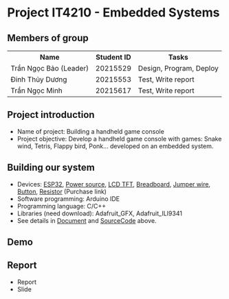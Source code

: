 # Project IT4210 - Embedded Systems 

## Members of group
<table>
  <tr>
    <th>Name</th>
    <th>Student ID</th>
    <th>Tasks</th>
  </tr>
<tr>
  <td>Trần Ngọc Bảo (Leader)</td>
  <td>20215529</td>
  <td>Design, Program, Deploy</td>
</tr>
<tr>
  <td>Đinh Thủy Dương</td>
  <td>20215553</td>
  <td>Test, Write report</td>
</tr>
<tr>
  <td>Trần Ngọc Minh</td>
  <td>20215617</td>
  <td>Test, Write report</td>
</tr>
</table>

## Project introduction
<ul>
  <li>Name of project: Building a handheld game console</li>
  <li>Project objective: Develop a handheld game console with games: Snake wind, Tetris, Flappy bird, Ponk... developed on an embedded system.</li>
</ul>

## Building our system
<ul>
  <li>Devices: <a href="https://shopee.vn/product/998840499/25102448000?gad_source=1&gclid=CjwKCAjwtqmwBhBVEiwAL-WAYbnMxwZQDm9fk00HxRfWjFlJKWXaHKOCJTDKrnXnKy0T-Iwja7U9ixoCLvAQAvD_BwE">ESP32</a>, 
    <a href="https://shopee.vn/product/456730649/18586243283?gad_source=1&gclid=CjwKCAjwtqmwBhBVEiwAL-WAYQNYLloviRYzzmT7JmjX98A13Mxzj_oOUkGLenlpYa4UCQFTyuB2NxoCrbEQAvD_BwE">Power source</a>, 
    <a href="https://shopee.vn/product/578443443/12563858999?gad_source=1&gclid=CjwKCAjwtqmwBhBVEiwAL-WAYafajGVEyI0WBIR2qSKG0j96_jMRyZTGnVg2nx4EjDhK-5KC5fklUBoCBrEQAvD_BwE">LCD TFT</a>, 
    <a href="https://shopee.vn/product/176393725/5601776577?gad_source=1&gclid=CjwKCAjwtqmwBhBVEiwAL-WAYTP7uJDDzuygzGsoMXc6MNg92Qbw7MDDTCufehCs43qxlzKeR5ZtaxoC-8AQAvD_BwE">Breadboard</a>, 
    <a href="https://shopee.vn/product/252855327/3652008955?gad_source=1&gclid=CjwKCAjwtqmwBhBVEiwAL-WAYVDGQ3EsTE8CK78vvNfv7ikCyH5lptp6cVnozWxJvQ3cMDyLuvlmFBoC3bIQAvD_BwE">Jumper wire</a>, 
    <a href="https://shopee.vn/product/104103144/11544461454?gad_source=1&gclid=CjwKCAjwtqmwBhBVEiwAL-WAYQkf0y6WBPpMEaz3ToA4wabKz-23GfNzlsV0mlo2wv2Wbz7Cw9tciBoCb7IQAvD_BwE">Button</a>, 
    <a href="https://shopee.vn/product/397654714/4297391862?gad_source=1&gclid=CjwKCAjwtqmwBhBVEiwAL-WAYVNS61l5V1Sd8-BVD2_I24HnmyO4Y_YVtb7dmaiqhWshqkVdRkjTvBoC0-QQAvD_BwE">Resistor</a> (Purchase link)</li>
  <li>Software programming: Arduino IDE</li>
  <li>Programming language: C/C++</li>
  <li>Libraries (need download): Adafruit_GFX, Adafruit_ILI9341</li>
  <li>See details in <a href="https://github.com/Tran-Ngoc-Bao/HandheldGameConsole/tree/master/Document">Document</a> and <a href="https://github.com/Tran-Ngoc-Bao/HandheldGameConsole/tree/master/SourceCode">SourceCode</a> above.</li>
</ul>

## Demo

## Report
<ul>
  <li>Report</li>
  <li>Slide</li>
</ul>